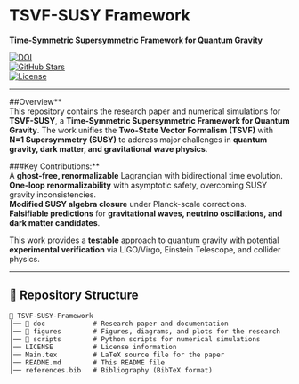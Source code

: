 # **TSVF-SUSY Framework**
**Time-Symmetric Supersymmetric Framework for Quantum Gravity**  

[![DOI](https://zenodo.org/badge/DOI/10.5281/zenodo.xxxxxxx.svg)](https://doi.org/10.5281/zenodo.xxxxxxx)  
[![GitHub Stars](https://img.shields.io/github/stars/szk84/TSVF-SUSY-Framework)](https://github.com/szk84/TSVF-SUSY-Framework/stargazers)  
[![License](https://img.shields.io/github/license/szk84/TSVF-SUSY-Framework)](LICENSE)  

---

##Overview**  
This repository contains the research paper and numerical simulations for **TSVF-SUSY**, a **Time-Symmetric Supersymmetric Framework for Quantum Gravity**. The work unifies the **Two-State Vector Formalism (TSVF)** with **N=1 Supersymmetry (SUSY)** to address major challenges in **quantum gravity, dark matter, and gravitational wave physics**.  

###Key Contributions:**  
 A **ghost-free, renormalizable** Lagrangian with bidirectional time evolution.  
 **One-loop renormalizability** with asymptotic safety, overcoming SUSY gravity inconsistencies.  
 **Modified SUSY algebra closure** under Planck-scale corrections.  
 **Falsifiable predictions** for **gravitational waves, neutrino oscillations, and dark matter candidates**.  

This work provides a **testable** approach to quantum gravity with potential **experimental verification** via LIGO/Virgo, Einstein Telescope, and collider physics.  

---

## **📂 Repository Structure**
```plaintext
📂 TSVF-SUSY-Framework
│── 📂 doc            # Research paper and documentation  
│── 📂 figures        # Figures, diagrams, and plots for the research  
│── 📂 scripts        # Python scripts for numerical simulations  
│── LICENSE          # License information  
│── Main.tex         # LaTeX source file for the paper  
│── README.md        # This README file  
│── references.bib   # Bibliography (BibTeX format)  

